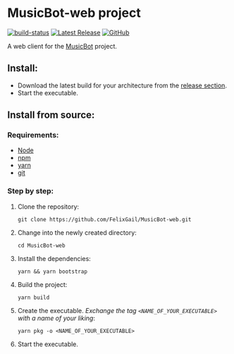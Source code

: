 # MusicBot-web project

[![build-status](https://github.com/felixgail/musicbot-web/workflows/BUILD/badge.svg?branch=master)](https://github.com/FelixGail/Musicbot-web/actions)
[![Latest Release](https://img.shields.io/github/v/tag/FelixGail/MusicBot-web?label=Latest%20release)](https://github.com/FelixGail/Musicbot-web/releases)
[![GitHub](https://img.shields.io/github/license/felixgail/MusicBot-web)](https://github.com/FelixGail/Musicbot-web/blob/master/LICENSE)

A web client for the [MusicBot](https://github.com/BjoernPetersen/MusicBot) project.

## Install:

- Download the latest build for your architecture from the [release section](https://github.com/FelixGail/MusicBot-web/releases).
- Start the executable.

## Install from source:

### Requirements:

- [Node](https://nodejs.org/en/)
- [npm](https://www.npmjs.com/)
- [yarn](https://www.npmjs.com/package/yarn)
- [git](https://git-scm.com/)

### Step by step:

1. Clone the repository:

   `git clone https://github.com/FelixGail/MusicBot-web.git`

2. Change into the newly created directory:

   `cd MusicBot-web`

3. Install the dependencies:

   `yarn && yarn bootstrap`

4. Build the project:

   `yarn build`

5. Create the executable. _Exchange the tag `<NAME_OF_YOUR_EXECUTABLE>` with a name of your liking_:

   `yarn pkg -o <NAME_OF_YOUR_EXECUTABLE>`

6. Start the executable.
